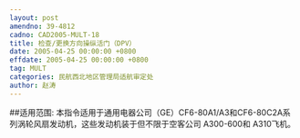 ```yaml
---
layout: post
amendno: 39-4812
cadno: CAD2005-MULT-18
title: 检查/更换方向操纵活门（DPV）
date: 2005-04-25 00:00:00 +0800
effdate: 2005-04-25 00:00:00 +0800
tag: MULT
categories: 民航西北地区管理局适航审定处
author: 赵涛
---
```


##适用范围:
本指令适用于通用电器公司（GE）CF6-80A1/A3和CF6-80C2A系列涡轮风扇发动机，这些发动机装于但不限于空客公司 A300-600和 A310飞机。

